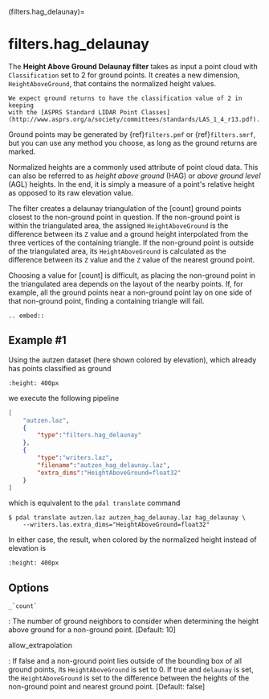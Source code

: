 (filters.hag_delaunay)=

# filters.hag_delaunay

The **Height Above Ground Delaunay filter** takes as input a point cloud with
`Classification` set to 2 for ground points.  It creates a new dimension,
`HeightAboveGround`, that contains the normalized height values.

```{note}
We expect ground returns to have the classification value of 2 in keeping
with the [ASPRS Standard LIDAR Point Classes](http://www.asprs.org/a/society/committees/standards/LAS_1_4_r13.pdf).
```

Ground points may be generated by {ref}`filters.pmf` or {ref}`filters.smrf`,
but you can use any method you choose, as long as the ground returns are
marked.

Normalized heights are a commonly used attribute of point cloud data. This can
also be referred to as *height above ground* (HAG) or *above ground level*
(AGL) heights. In the end, it is simply a measure of a point's relative height
as opposed to its raw elevation value.

The filter creates a delaunay triangulation of the [count] ground points
closest to the non-ground point in question.  If the non-ground point is within
the triangulated area, the assigned `HeightAboveGround` is the difference
between its `Z` value and a ground height interpolated from the three
vertices of the containing triangle.  If the non-ground point is outside of the
triangulated area, its `HeightAboveGround` is calculated as the difference
between its `Z` value and the `Z` value of the nearest ground point.

Choosing a value for [count] is difficult, as placing the non-ground point in
the triangulated area depends on the layout of the nearby points.  If, for
example, all the ground points near a non-ground point lay on one side of that
non-ground point, finding a containing triangle will fail.

```{eval-rst}
.. embed::
```

## Example #1

Using the autzen dataset (here shown colored by elevation), which already has
points classified as ground

```{image} ./images/autzen-elevation.png
:height: 400px
```

we execute the following pipeline

```json
[
    "autzen.laz",
    {
        "type":"filters.hag_delaunay"
    },
    {
        "type":"writers.laz",
        "filename":"autzen_hag_delaunay.laz",
        "extra_dims":"HeightAboveGround=float32"
    }
]
```

which is equivalent to the `pdal translate` command

```
$ pdal translate autzen.laz autzen_hag_delaunay.laz hag_delaunay \
    --writers.las.extra_dims="HeightAboveGround=float32"
```

In either case, the result, when colored by the normalized height instead of
elevation is

```{image} ./images/autzen-hag-delaunay.png
:height: 400px
```

## Options

`` _`count` ``

: The number of ground neighbors to consider when determining the height
  above ground for a non-ground point.  \[Default: 10\]

allow_extrapolation

: If false and a non-ground point lies outside of the bounding box of
  all ground points, its `HeightAboveGround` is set to 0.  If true
  and `delaunay` is set, the `HeightAboveGround` is set to the
  difference between the heights of the non-ground point and nearest
  ground point.  \[Default: false\]

```{include} filter_opts.md
```
